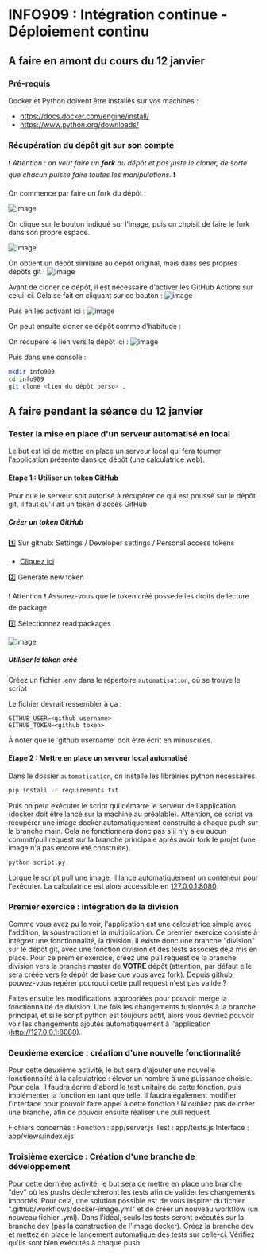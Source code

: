 # INFO909 : Intégration continue - Déploiement continu


## A faire en amont du cours du 12 janvier

### Pré-requis

Docker et Python doivent être installés sur vos machines :
- https://docs.docker.com/engine/install/
- https://www.python.org/downloads/ 

### Récupération du dépôt git sur son compte

:exclamation: _Attention : on veut faire un **fork** du dépôt et pas juste le cloner, de sorte que chacun puisse faire toutes les manipulations._ :exclamation:

On commence par faire un fork du dépôt : 

![image](https://user-images.githubusercontent.com/43339411/148648272-13c335a0-c50a-4361-af7c-01a1098836d9.png)

On clique sur le bouton indiqué sur l'image, puis on choisit de faire le fork dans son propre espace.

![image](https://user-images.githubusercontent.com/43339411/148648366-5e7ad2ed-2282-4f09-aa80-430629114c86.png)

On obtient un dépôt similaire au dépôt original, mais dans ses propres dépôts git : ![image](https://user-images.githubusercontent.com/43339411/148648402-c04e8051-93f9-4857-a609-e1c3c590cf71.png)

Avant de cloner ce dépôt, il est nécessaire d'activer les GitHub Actions sur celui-ci. Cela se fait en cliquant sur ce bouton :
![image](https://user-images.githubusercontent.com/75121454/149013188-e41cbb8f-b23c-4b3d-be3b-b9a17f353a79.png)

Puis en les activant ici :
![image](https://user-images.githubusercontent.com/75121454/149013338-e5fd9b5b-2306-41a2-b53d-08ab46ccbf9e.png)

On peut ensuite cloner ce dépôt comme d'habitude : 

On récupère le lien vers le dépôt ici : ![image](https://user-images.githubusercontent.com/43339411/148648489-0fd35fe3-9234-45c9-9b16-10c26b443aa0.png)

Puis dans une console : 

```sh
mkdir info909
cd info909
git clone <lien du dépôt perso> .
```

## A faire pendant la séance du 12 janvier

### Tester la mise en place d'un serveur automatisé en local

Le but est ici de mettre en place un serveur local qui fera tourner l'application présente dans ce dépôt (une calculatrice web).

#### Etape 1 : Utiliser un token GitHub

Pour que le serveur soit autorisé à récupérer ce qui est poussé sur le dépôt git, il faut qu'il ait un token d'accès GitHub

##### Créer un token GitHub

:one: Sur github: Settings / Developer settings / Personal access tokens
  - [Cliquez ici](https://github.com/settings/tokens "Tokens")

:two: Generate new token

:exclamation: Attention :exclamation: Assurez-vous que le token créé possède les droits de lecture de package

:three: Sélectionnez  read:packages

![image](https://user-images.githubusercontent.com/75121454/148825832-205e6f9c-4305-4eaa-9689-4991ee1ce974.png)


##### Utiliser le token créé

Créez un fichier .env dans le répertoire `automatisation`, où se trouve le script

Le fichier devrait ressembler à ça :

```
GITHUB_USER=<github username>
GITHUB_TOKEN=<github token>
```
À noter que le 'github username' doit être écrit en minuscules.

#### Etape 2 : Mettre en place un serveur local automatisé

Dans le dossier `automatisation`, on installe les librairies python nécessaires.

```bash
pip install -r requirements.txt
```

Puis on peut exécuter le script qui démarre le serveur de l'application (docker doit être lancé sur la machine au préalable). Attention, ce script va récupérer une image docker automatiquement construite à chaque push sur la branche main. Cela ne fonctionnera donc pas s'il n'y a eu aucun commit/pull request sur la branche principale après avoir fork le projet (une image n'a pas encore été construite).
```bash
python script.py
```
Lorque le script pull une image, il lance automatiquement un conteneur pour l'exécuter. La calculatrice est alors accessible en <a href="http://127.0.0.1:8080">127.0.0.1:8080</a>.

### Premier exercice : intégration de la division

Comme vous avez pu le voir, l'application est une calculatrice simple avec l'addition, la soustraction et la multiplication. Ce premier exercice consiste à intégrer une fonctionnalité, la division.
Il existe donc une branche "division" sur le dépôt git, avec une fonction division et des tests associés déjà mis en place.
Pour ce premier exercice, créez une pull request de la branche division vers la branche master de **VOTRE** dépôt (attention, par défaut elle sera créée vers le dépôt de base que vous avez fork).
Depuis github, pouvez-vous repérer pourquoi cette pull request n'est pas valide ? 

Faites ensuite les modifications appropriées pour pouvoir merge la fonctionnalité de division.
Une fois les changements fusionnés à la branche principal, et si le script python est toujours actif, alors vous devriez pouvoir voir les changements ajoutés automatiquement à l'application (http://127.0.0.1:8080).

### Deuxième exercice : création d'une nouvelle fonctionnalité

Pour cette deuxième activité, le but sera d'ajouter une nouvelle fonctionnalité à la calculatrice : élever un nombre à une puissance choisie. Pour cela, il faudra écrire d'abord le test unitaire de cette fonction, puis implémenter la fonction en tant que telle. Il faudra également modifier l'interface pour pouvoir faire appel à cette fonction !
N'oubliez pas de créer une branche, afin de pouvoir ensuite réaliser une pull request.

Fichiers concernés :
Fonction : app/server.js
Test : app/tests.js
Interface : app/views/index.ejs

### Troisième exercice : Création d'une branche de développement

Pour cette dernière activité, le but sera de mettre en place une branche "dev" où les pushs déclencheront les tests afin de valider les changements importés. Pour cela, une solution possible est de vous inspirer du fichier ".github/workflows/docker-image.yml" et de créer un nouveau workflow (un nouveau fichier .yml). Dans l'idéal, seuls les tests seront exécutés sur la branche dev (pas la construction de l'image docker).
Créez la branche dev et mettez en place le lancement automatique des tests sur celle-ci. Vérifiez qu'ils sont bien exécutés à chaque push.